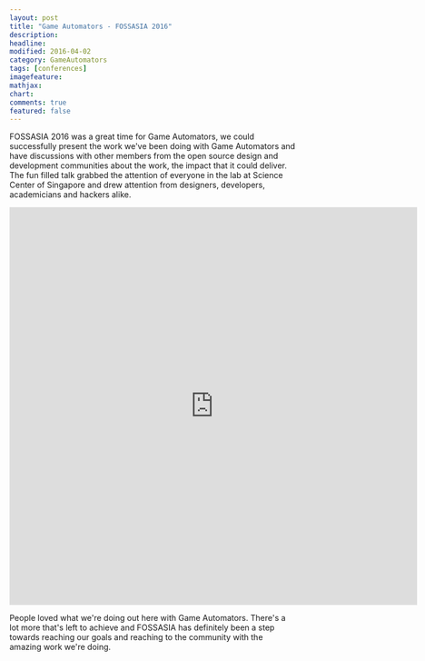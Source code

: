 ```yaml
---
layout: post
title: "Game Automators - FOSSASIA 2016"
description: 
headline: 
modified: 2016-04-02
category: GameAutomators
tags: [conferences]
imagefeature: 
mathjax: 
chart: 
comments: true
featured: false
---
```


FOSSASIA 2016 was a great time for Game Automators, we could successfully present the work we've been doing with Game Automators and have discussions with other members from the open source design and development communities about the work, the impact that it could deliver. The fun filled talk grabbed the attention of everyone in the lab at Science Center of Singapore and drew attention from designers, developers, academicians and hackers alike.

<div style="text-align:center;">
	<iframe src="http://docs.google.com/gview?url=https://sudheesh.info/FOSSASIA2016/Game%20Automators.pdf&embedded=true" style="width:718px; height:700px;" frameborder="0"></iframe>
</div>

People loved what we're doing out here with Game Automators. There's a lot more that's left to achieve and FOSSASIA has definitely been a step towards reaching our goals and reaching to the community with the amazing work we're doing.